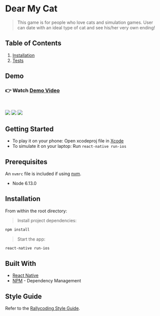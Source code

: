 # Dear My Cat

> This game is for people who love cats and simulation games. User can date with an ideal type of cat and see his/her very own ending!

## Table of Contents

1. [Installation](#installation)
2. [Tests](#running-the-tests)

## Demo
### 👉 Watch [Demo Video](https://youtu.be/li4cXbUKn8Q)
<br>

<img src="https://i.imgur.com/Eqz2M8O.png"> <img src="https://i.imgur.com/pAPtKri.png"> <img src="https://i.imgur.com/9PNbgtu.png">


## Getting Started

- To play it on your phone: Open xcodeproj file in [Xcode](https://developer.apple.com/xcode/)
- To simulate it on your laptop: Run `react-native run-ios`

## Prerequisites

An `nvmrc` file is included if using [nvm](https://github.com/creationix/nvm).

- Node 6.13.0

## Installation

From within the root directory:

> Install project dependencies:

```sh
npm install
```

> Start the app:

```sh
react-native run-ios
```

## Built With

* [React Native](https://reactjs.org/)
* [NPM](https://www.npmjs.com/) - Dependency Management


## Style Guide

Refer to the [Rallycoding Style Guide](https://github.com/StephenGrider/ESLint-Rallycoding).

